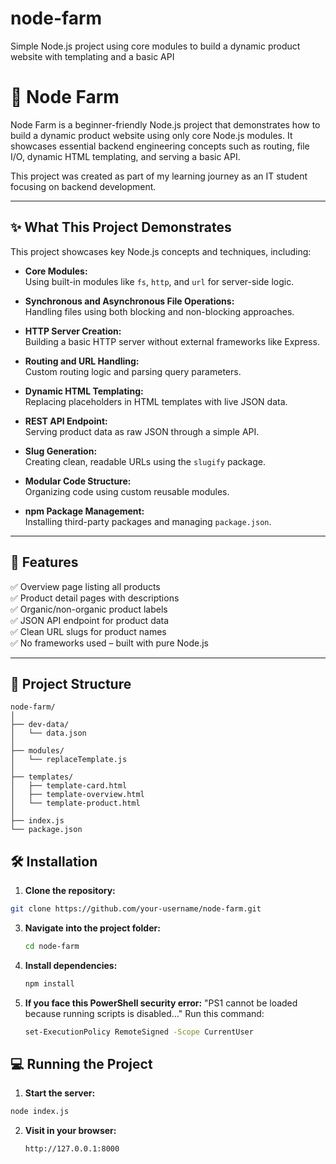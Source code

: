 # node-farm
Simple Node.js project using core modules to build a dynamic product website with templating and a basic API
# 🌱 Node Farm

Node Farm is a beginner-friendly Node.js project that demonstrates how to build a dynamic product website using only core Node.js modules. It showcases essential backend engineering concepts such as routing, file I/O, dynamic HTML templating, and serving a basic API.

This project was created as part of my learning journey as an IT student focusing on backend development.

---

## ✨ What This Project Demonstrates

This project showcases key Node.js concepts and techniques, including:

- **Core Modules:**  
  Using built-in modules like `fs`, `http`, and `url` for server-side logic.

- **Synchronous and Asynchronous File Operations:**  
  Handling files using both blocking and non-blocking approaches.

- **HTTP Server Creation:**  
  Building a basic HTTP server without external frameworks like Express.

- **Routing and URL Handling:**  
  Custom routing logic and parsing query parameters.

- **Dynamic HTML Templating:**  
  Replacing placeholders in HTML templates with live JSON data.

- **REST API Endpoint:**  
  Serving product data as raw JSON through a simple API.

- **Slug Generation:**  
  Creating clean, readable URLs using the `slugify` package.

- **Modular Code Structure:**  
  Organizing code using custom reusable modules.

- **npm Package Management:**  
  Installing third-party packages and managing `package.json`.

---

## 🚀 Features

✅ Overview page listing all products  
✅ Product detail pages with descriptions  
✅ Organic/non-organic product labels  
✅ JSON API endpoint for product data  
✅ Clean URL slugs for product names  
✅ No frameworks used – built with pure Node.js  

---

## 📂 Project Structure
```pgsql
node-farm/
│
├── dev-data/
│   └── data.json
│
├── modules/
│   └── replaceTemplate.js
│
├── templates/
│   ├── template-card.html
│   ├── template-overview.html
│   └── template-product.html
│
├── index.js
└── package.json
```

## 🛠️ Installation

  1. **Clone the repository:**
   ```bash
   git clone https://github.com/your-username/node-farm.git
   ```
3. **Navigate into the project folder:**
   ```bash
   cd node-farm
   ```
4. **Install dependencies:**
   ```bash
   npm install
   ```
5. **If you face this PowerShell security error:**
     "PS1 cannot be loaded because running scripts is disabled..."
  Run this command:
   ```bash
   set-ExecutionPolicy RemoteSigned -Scope CurrentUser
   ```
## 💻 Running the Project

  1. **Start the server:**
  ```bash
node index.js
```
  2. **Visit in your browser:**
     ```bash
     http://127.0.0.1:8000
     ```
     
